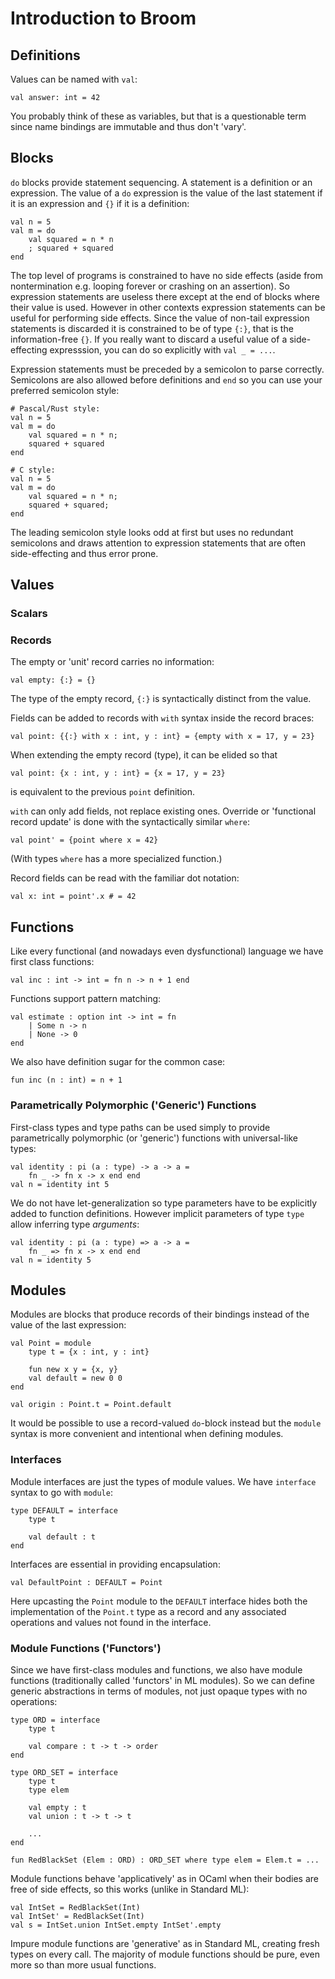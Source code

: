# Introduction to Broom

## Definitions

Values can be named with `val`:

```
val answer: int = 42
```

You probably think of these as variables, but that is a questionable term since
name bindings are immutable and thus don't 'vary'.

## Blocks

`do` blocks provide statement sequencing. A statement is a definition or an
expression. The value of a `do` expression is the value of the last statement
if it is an expression and `{}` if it is a definition:

```
val n = 5
val m = do
    val squared = n * n
    ; squared + squared
end
```

The top level of programs is constrained to have no side effects (aside from
nontermination e.g. looping forever or crashing on an assertion). So expression
statements are useless there except at the end of blocks where their value is
used. However in other contexts expression statements can be useful for
performing side effects. Since the value of non-tail expression statements is
discarded it is constrained to be of type `{:}`, that is the information-free
`{}`. If you really want to discard a useful value of a side-effecting
expresssion, you can do so explicitly with `val _ = ...`.

Expression statements must be preceded by a semicolon to parse correctly.
Semicolons are also allowed before definitions and `end` so you can use your
preferred semicolon style:


```
# Pascal/Rust style:
val n = 5
val m = do
    val squared = n * n;
    squared + squared
end
```

```
# C style:
val n = 5
val m = do
    val squared = n * n;
    squared + squared;
end
```

The leading semicolon style looks odd at first but uses no redundant semicolons
and draws attention to expression statements that are often side-effecting and
thus error prone.

## Values

### Scalars

### Records

The empty or 'unit' record carries no information:

```
val empty: {:} = {}
```

The type of the empty record, `{:}` is syntactically distinct from the value.

Fields can be added to records with `with` syntax inside the record braces:

```
val point: {{:} with x : int, y : int} = {empty with x = 17, y = 23}
```

When extending the empty record (type), it can be elided so that

```
val point: {x : int, y : int} = {x = 17, y = 23}
```

is equivalent to the previous `point` definition.

`with` can only add fields, not replace existing ones. Override or 'functional
record update' is done with the syntactically similar `where`:

```
val point' = {point where x = 42}
```

(With types `where` has a more specialized function.)

Record fields can be read with the familiar dot notation:

```
val x: int = point'.x # = 42
```

## Functions

Like every functional (and nowadays even dysfunctional) language we have first
class functions:

```
val inc : int -> int = fn n -> n + 1 end
```

Functions support pattern matching:

```
val estimate : option int -> int = fn
    | Some n -> n
    | None -> 0
end
```

We also have definition sugar for the common case:

```
fun inc (n : int) = n + 1
```

### Parametrically Polymorphic ('Generic') Functions

First-class types and type paths can be used simply to provide parametrically
polymorphic (or 'generic') functions with universal-like types:

```
val identity : pi (a : type) -> a -> a =
    fn _ -> fn x -> x end end
val n = identity int 5
```

We do not have let-generalization so type parameters have to be explicitly
added to function definitions. However implicit parameters of type `type`
allow inferring type *arguments*:

```
val identity : pi (a : type) => a -> a =
    fn _ => fn x -> x end end
val n = identity 5
```

## Modules

Modules are blocks that produce records of their bindings instead of the
value of the last expression:

```
val Point = module
    type t = {x : int, y : int}

    fun new x y = {x, y}
    val default = new 0 0
end

val origin : Point.t = Point.default
```

It would be possible to use a record-valued `do`-block instead but the `module`
syntax is more convenient and intentional when defining modules.

### Interfaces

Module interfaces are just the types of module values. We have `interface`
syntax to go with `module`:

```
type DEFAULT = interface
    type t

    val default : t
end
```

Interfaces are essential in providing encapsulation:

```
val DefaultPoint : DEFAULT = Point
```

Here upcasting the `Point` module to the `DEFAULT` interface hides both the
implementation of the `Point.t` type as a record and any associated operations
and values not found in the interface.

### Module Functions ('Functors')

Since we have first-class modules and functions, we also have module functions
(traditionally called 'functors' in ML modules). So we can define generic
abstractions in terms of modules, not just opaque types with no operations:

```
type ORD = interface
    type t

    val compare : t -> t -> order
end

type ORD_SET = interface
    type t
    type elem

    val empty : t
    val union : t -> t -> t
    
    ...
end

fun RedBlackSet (Elem : ORD) : ORD_SET where type elem = Elem.t = ...
```

Module functions behave 'applicatively' as in OCaml when their bodies are
free of side effects, so this works (unlike in Standard ML):

```
val IntSet = RedBlackSet(Int)
val IntSet' = RedBlackSet(Int)
val s = IntSet.union IntSet.empty IntSet'.empty
```

Impure module functions are 'generative' as in Standard ML, creating fresh
types on every call. The majority of module functions should be pure, even more
so than more usual functions.

